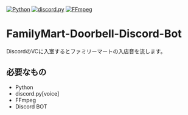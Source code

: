 [![Python](https://img.shields.io/badge/Python-3.10-blue)](https://www.python.org/)
[![discord.py](https://img.shields.io/badge/discord.py-1.7.3-yellow)](https://discordpy.readthedocs.io/ja/latest/index.html)
[![FFmpeg](https://img.shields.io/badge/FFmpeg-4.2.4-red)](https://ffmpeg.org/)

# FamilyMart-Doorbell-Discord-Bot
DiscordのVCに入室するとファミリーマートの入店音を流します。

## 必要なもの
+ Python
+ discord.py[voice]
+ FFmpeg
+ Discord BOT
